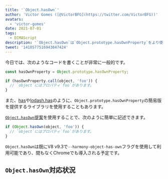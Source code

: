 ```yaml
---
title: '`Object.hasOwn`'
author: 'Victor Gomes ([@VictorBFG](https://twitter.com/VictorBFG))'
avatars:
  - 'victor-gomes'
date: 2021-07-01
tags:
  - ECMAScript
description: '`Object.hasOwn`は`Object.prototype.hasOwnProperty`をより使いやすくします。'
tweet: '1410577516943847424'
---
```


今日では、次のようなコードを書くことが非常に一般的です。

```js
const hasOwnProperty = Object.prototype.hasOwnProperty;

if (hasOwnProperty.call(object, 'foo')) {
  // `object`にはプロパティ`foo`があります。
}
```

また、[has](https://www.npmjs.com/package/has)や[lodash.has](https://www.npmjs.com/package/lodash.has)のように、`Object.prototype.hasOwnProperty`の簡易版を提供するライブラリを使用することもあります。

[`Object.hasOwn`提案](https://github.com/tc39/proposal-accessible-object-hasownproperty)を使用することで、次のように簡単に記述できます。

```js
if (Object.hasOwn(object, 'foo')) {
  // `object`にはプロパティ`foo`があります。
}
```

`Object.hasOwn`は既にV8 v9.3で`--harmony-object-has-own`フラグを使用して利用可能であり、間もなくChromeでも導入される予定です。

## `Object.hasOwn`対応状況

<feature-support chrome="yes https://chromium-review.googlesource.com/c/v8/v8/+/2922117"
                 firefox="yes https://hg.mozilla.org/try/rev/94515f78324e83d4fd84f4b0ab764b34aabe6d80"
                 safari="yes https://bugs.webkit.org/show_bug.cgi?id=226291"
                 nodejs="no"
                 babel="yes https://github.com/zloirock/core-js#accessible-objectprototypehasownproperty"></feature-support>

<!--truncate-->